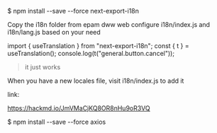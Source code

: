 $ npm install --save --force next-export-i18n

Copy the i18n folder from epam dww web
configure i18n/index.js and i18n/lang.js based on your need

import { useTranslation } from "next-export-i18n";
const { t } = useTranslation();
console.log(t("general.button.cancel"));

> it just works

When you have a new locales file, visit i18n/index.js to add it

link:

https://hackmd.io/JmVMaCjKQ8OR8nHu9oR3VQ

$ npm install --save --force axios
